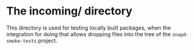 <!--
SPDX-License-Identifier: Apache-2.0
SPDX-FileCopyrightText: Canonical Ltd.
-->
# The incoming/ directory

This directory is used for testing locally built packages, when the integration
for doing that allows dropping files into the tree of the `snapd-smoke-tests`
project.
